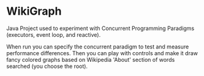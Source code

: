 # WikiGraph
Java Project used to experiment with Concurrent Programming Paradigms (executors, event loop, and reactive).

When run you can specify the concurrent paradigm to test and measure performance differences.
Then you can play with controls and make it draw fancy colored graphs based on Wikipedia 'About' section of words searched (you choose the root).
